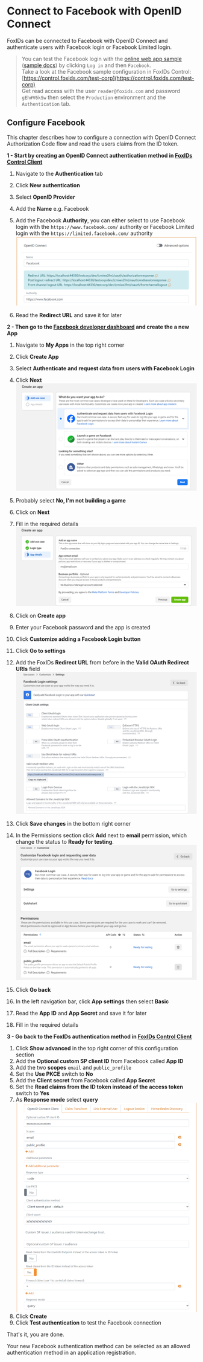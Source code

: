 ﻿# Connect to Facebook with OpenID Connect

FoxIDs can be connected to Facebook with OpenID Connect and authenticate users with Facebook login or Facebook Limited login.

> You can test the Facebook login with the [online web app sample](https://aspnetoidcsample.itfoxtec.com) ([sample docs](samples.md#aspnetcoreoidcauthcodealluppartiessample)) by clicking `Log in` and then `Facebook`.  
> Take a look at the Facebook sample configuration in FoxIDs Control: [https://control.foxids.com/test-corp](https://control.foxids.com/test-corp)  
> Get read access with the user `reader@foxids.com` and password `gEh#V6kSw` then select the `Production` environment and the `Authentication` tab.

## Configure Facebook

This chapter describes how to configure a connection with OpenID Connect Authorization Code flow and read the users claims from the ID token.

**1 - Start by creating an OpenID Connect authentication method in [FoxIDs Control Client](control.md#foxids-control-client)**

 1. Navigate to the **Authentication** tab
 2. Click **New authentication**
 3. Select **OpenID Provider**
 4. Add the **Name** e.g. Facebook
 5. Add the Facebook **Authority**, you can either select to use Facebook login with the `https://www.facebook.com/` authority or Facebook Limited login with the `https://limited.facebook.com/` authority
 ![Read the redirect URLs](images/howto-oidc-facebook-readredirect.png)

 6. Read the **Redirect URL** and save it for later

**2 - Then go to the [Facebook developer dashboard](https://developers.facebook.com/) and create the a new App**

 1. Navigate to **My Apps** in the top right corner
 2. Click **Create App**
 3. Select **Authenticate and request data from users with Facebook Login**
 4. Click **Next**
 ![Select login on Facebook](images/howto-oidc-facebook-select-login.png)

 5. Probably select **No, I'm not building a game**
 6. Click on **Next**
 7. Fill in the required details
 ![App details on Facebook](images/howto-oidc-facebook-app-details.png)
 8. Click on **Create app**
 
 9. Enter your Facebook password and the app is created 
 10. Click **Customize adding a Facebook Login button**
 11. Click **Go to settings**
 12. Add the FoxIDs **Redirect URL** from before in the **Valid OAuth Redirect URIs** field
 ![Rediredt URL on Facebook](images/howto-oidc-facebook-redirect-url.png)
 13. Click **Save changes** in the bottom right corner
 
 14. In the Permissions section click **Add** next to **email** permission, which change the status to **Ready for testing**.
 ![Email permission on Facebook](images/howto-oidc-facebook-email.png)
  
 15. Click **Go back** 

 16. In the left navigation bar, click **App settings** then select **Basic**
 17. Read the **App ID** and **App Secret** and save it for later
 18. Fill in the required details
 
 **3 - Go back to the FoxIDs authentication method in [FoxIDs Control Client](control.md#foxids-control-client)**

 1. Click **Show advanced** in the top right corner of this configuration section
 2. Add the **Optional custom SP client ID** from Facebook called **App ID**
 3. Add the two **scopes** `email` and `public_profile`
 4. Set the **Use PKCE** switch to **No**
 5. Add the **Client secret** from Facebook called **App Secret**
 6. Set the **Read claims from the ID token instead of the access token** switch to **Yes**
 7. As **Response mode** select **query**
 ![Configuration in FoxIDs](images/howto-oidc-facebook-config.png)
 8. Click **Create**
 9. Click **Test authentication** to test the Facebook connection  
 
That's it, you are done.
 
Your new Facebook authentication method can be selected as an allowed authentication method in an application registration.
